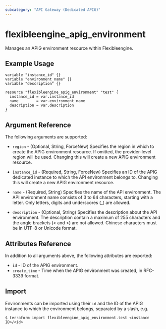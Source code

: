 ```yaml
---
subcategory: "API Gateway (Dedicated APIG)"
---
```


# flexibleengine_apig_environment

Manages an APIG environment resource within Flexibleengine.

## Example Usage

```hcl
variable "instance_id" {}
variable "environment_name" {}
variable "description" {}

resource "flexibleengine_apig_environment" "test" {
  instance_id = var.instance_id
  name        = var.environment_name
  description = var.description
}
```

## Argument Reference

The following arguments are supported:

* `region` - (Optional, String, ForceNew) Specifies the region in which to create the APIG environment resource. If
  omitted, the provider-level region will be used. Changing this will create a new APIG environment resource.

* `instance_id` - (Required, String, ForceNew) Specifies an ID of the APIG dedicated instance to which the API
  environment belongs to. Changing this will create a new APIG environment resource.

* `name` - (Required, String) Specifies the name of the API environment. The API environment name consists of 3 to 64
  characters, starting with a letter. Only letters, digits and underscores (_) are allowed.

* `description` - (Optional, String) Specifies the description about the API environment. The description contain a
  maximum of 255 characters and the angle brackets (< and >) are not allowed. Chinese characters must be in UTF-8 or
  Unicode format.

## Attributes Reference

In addition to all arguments above, the following attributes are exported:

* `id` - ID of the APIG environment.
* `create_time` - Time when the APIG environment was created, in RFC-3339 format.

## Import

Environments can be imported using their `id` and the ID of the APIG instance to which the environment belongs,
separated by a slash, e.g.

```
$ terraform import flexibleengine_apig_environment.test <instance ID>/<id>
```
